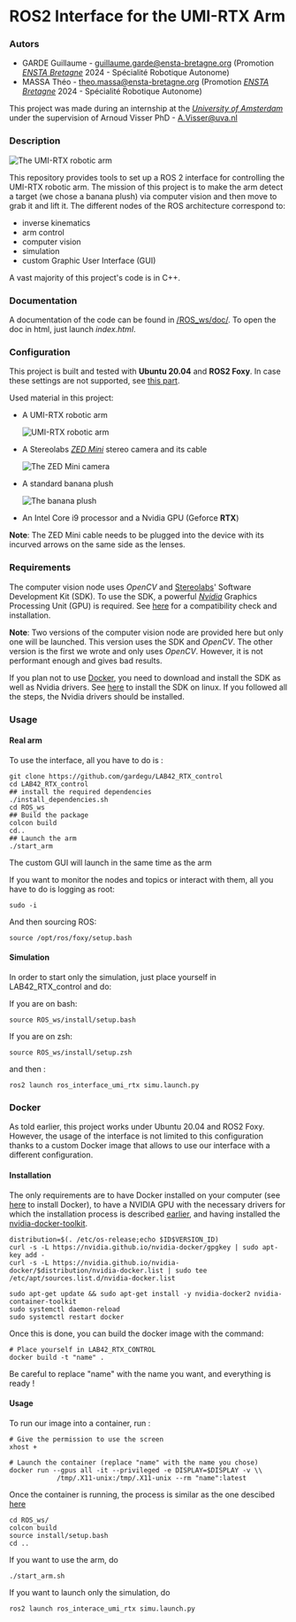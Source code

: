 # ROS2 Interface for the UMI-RTX Arm

### Autors
* GARDE Guillaume - <guillaume.garde@ensta-bretagne.org> (Promotion [_ENSTA Bretagne_](https://www.ensta-bretagne.fr) 2024 - Spécialité Robotique Autonome)
* MASSA Théo - <theo.massa@ensta-bretagne.org> (Promotion [_ENSTA Bretagne_](https://www.ensta-bretagne.fr) 2024 - Spécialité Robotique Autonome)

This project was made during an internship at the [_University of Amsterdam_](https://www.uva.nl/en) under the supervision of Arnoud Visser PhD - <A.Visser@uva.nl>

### Description
![The UMI-RTX robotic arm](Media/UMI-RTX-photo.png)

This repository provides tools to set up a ROS 2 interface for controlling the UMI-RTX robotic arm.
The mission of this project is to make the arm detect a target (we chose a banana plush) via computer vision and then move to grab it and lift it.
The different nodes of the ROS architecture correspond to:
* inverse kinematics
* arm control 
* computer vision
* simulation
* custom Graphic User Interface (GUI)

A vast majority of this project's code is in C++.

### Documentation
A documentation of the code can be found in [/ROS_ws/doc/](/ROS_ws/doc/). To open the doc in html, just launch *index.html*.

### Configuration
This project is built and tested with **Ubuntu 20.04** and **ROS2 Foxy**. In case these settings are not supported, see [this part](#docker).


Used material in this project:
* A UMI-RTX robotic arm

  ![UMI-RTX robotic arm](Media/UMI-RTX-Arm.png)

* A Stereolabs [_ZED Mini_](https://www.stereolabs.com/zed-mini/) stereo camera and its cable
    
  ![The ZED Mini camera](Media/ZEDM.png)

* A standard banana plush

  ![The banana plush](Media/Banana.jpg)

* An Intel Core i9 processor and a Nvidia GPU (Geforce **RTX**)

**Note**: The ZED Mini cable needs to be plugged into the device with its incurved arrows on the same side as the lenses.

### Requirements
The computer vision node uses _OpenCV_ and [Stereolabs](https://www.stereolabs.com/)' Software Development Kit (SDK).
To use the SDK, a powerful [_Nvidia_](https://www.nvidia.com/fr-fr/) Graphics Processing Unit (GPU) is required. See [here](https://docs.nvidia.com/cuda/cuda-installation-guide-linux/index.html#system-requirements) for a compatibility check and installation.

**Note**: Two versions of the computer vision node are provided here but only one will be launched. This version uses
the SDK and _OpenCV_. The other version is the first we wrote and only uses _OpenCV_.
However, it is not performant enough and gives bad results.

If you plan not to use [Docker](#docker), you need to download and install the SDK as well as Nvidia drivers.
See [here](https://www.stereolabs.com/docs/installation/linux/) to install the SDK on linux. If you followed all the steps, the Nvidia drivers should be installed.

### Usage
#### Real arm
To use the interface, all you have to do is :

    git clone https://github.com/gardegu/LAB42_RTX_control
    cd LAB42_RTX_control
    ## install the required dependencies
    ./install_dependencies.sh
    cd ROS_ws
    ## Build the package
    colcon build
    cd..
    ## Launch the arm
    ./start_arm

The custom GUI will launch in the same time as the arm

If you want to monitor the nodes and topics or interact with them, all you have to do is logging as root:

    sudo -i

And then sourcing ROS:

    source /opt/ros/foxy/setup.bash

#### Simulation
In order to start only the simulation, just place yourself in LAB42_RTX_control and do:

If you are on bash:

    source ROS_ws/install/setup.bash
If you are on zsh:

    source ROS_ws/install/setup.zsh

and then :

    ros2 launch ros_interface_umi_rtx simu.launch.py

### Docker
As told earlier, this project works under Ubuntu 20.04 and ROS2 Foxy. However, the usage of the interface is not limited to this configuration thanks to a custom Docker image that allows to use our interface with a different configuration.

#### Installation
The only requirements are to have Docker installed on your computer (see [here](https://docs.docker.com/get-docker/) to install Docker), to have a NVIDIA GPU with the necessary drivers for which the installation process is described [earlier](#requirements), and having installed the [nvidia-docker-toolkit](https://github.com/NVIDIA/nvidia-docker). 

    distribution=$(. /etc/os-release;echo $ID$VERSION_ID)
    curl -s -L https://nvidia.github.io/nvidia-docker/gpgkey | sudo apt-key add -
    curl -s -L https://nvidia.github.io/nvidia-docker/$distribution/nvidia-docker.list | sudo tee /etc/apt/sources.list.d/nvidia-docker.list

    sudo apt-get update && sudo apt-get install -y nvidia-docker2 nvidia-container-toolkit
    sudo systemctl daemon-reload
    sudo systemctl restart docker

Once this is done, you can build the docker image with the command:

    # Place yourself in LAB42_RTX_CONTROL
    docker build -t "name" .

Be careful to replace "name" with the name you want, and everything is ready !
#### Usage
To run our image into a container, run :

    # Give the permission to use the screen
    xhost +

    # Launch the container (replace "name" with the name you chose)
    docker run --gpus all -it --privileged -e DISPLAY=$DISPLAY -v \\
                /tmp/.X11-unix:/tmp/.X11-unix --rm "name":latest

Once the container is running, the process is similar as the one descibed [here](#usage)

    cd ROS_ws/
    colcon build
    source install/setup.bash
    cd ..

If you want to use the arm, do

    ./start_arm.sh

If you want to launch only the simulation, do

    ros2 launch ros_interace_umi_rtx simu.launch.py

